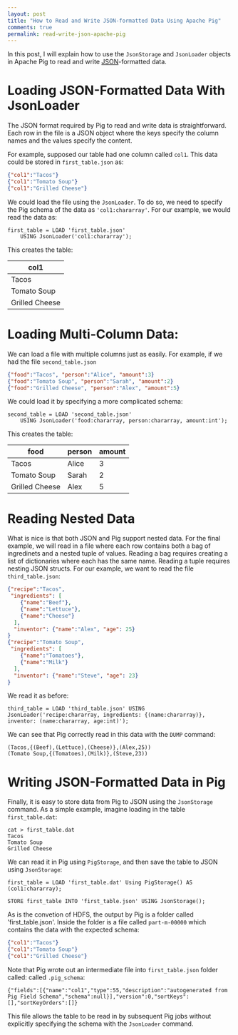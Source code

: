 ```yaml
---
layout: post
title: "How to Read and Write JSON-formatted Data Using Apache Pig"
comments: true
permalink: read-write-json-apache-pig
---
```


In this post, I will explain how to use the `JsonStorage` and
`JsonLoader` objects in Apache Pig to read and write 
[JSON](www.json.org)-formatted data.

# Loading JSON-Formatted Data With JsonLoader

The JSON format required by Pig to read and write data
is straightforward.  Each row in the file is
a JSON object where the keys specify the column names and 
the values specify the content.

For example, supposed our table had one column
called `col1`. This data could be stored in `first_table.json` as:

```json
{"col1":"Tacos"}
{"col1":"Tomato Soup"}
{"col1":"Grilled Cheese"}
```

We could load the file using the `JsonLoader`. To do so,
we need to specify the Pig schema of the data as `'col1:chararray'`.
For our example, we would read the data as:

```
first_table = LOAD 'first_table.json' 
    USING JsonLoader('col1:chararray');
```

This creates the table:

|           col1 |
| -------------- |
|          Tacos |
|    Tomato Soup |
| Grilled Cheese |

# Loading Multi-Column Data:

We can load a file with multiple columns just as easily. For example,
if we had the file `second_table.json`

```json
{"food":"Tacos", "person":"Alice", "amount":3}
{"food":"Tomato Soup", "person":"Sarah", "amount":2}
{"food":"Grilled Cheese", "person":"Alex", "amount":5}
```

We could load it by specifying a more complicated schema:

```
second_table = LOAD 'second_table.json' 
    USING JsonLoader('food:chararray, person:chararray, amount:int');
```

This creates the table:

|           food | person | amount |
| -------------- | ------ | ------ |
|          Tacos |  Alice |      3 |
|    Tomato Soup |  Sarah |      2 |
| Grilled Cheese |   Alex |      5 |


# Reading Nested Data

What is nice is that both JSON and Pig support nested data.
For the final example, we will read in a file where each row contains
both a bag of ingredinets and a nested tuple of values.
Reading a bag requires creating a list of dictionaries where
each has the same name. Reading a tuple requires nesting
JSON structs.
For our example, we want to read the file `third_table.json`:

```json
{"recipe":"Tacos",
 "ingredients": [
    {"name":"Beef"},
    {"name":"Lettuce"},
    {"name":"Cheese"}
  ],
  "inventor": {"name":"Alex", "age": 25}
}
{"recipe":"Tomato Soup",
 "ingredients": [
    {"name":"Tomatoes"},
    {"name":"Milk"}
  ],
  "inventor": {"name":"Steve", "age": 23}
}
```

We read it as before:

```
third_table = LOAD 'third_table.json' USING JsonLoader('recipe:chararray, ingredients: {(name:chararray)}, inventor: (name:chararray, age:int)');
```

We can see that Pig correctly read in this data with the `DUMP` command:
```
(Tacos,{(Beef),(Lettuce),(Cheese)},(Alex,25))
(Tomato Soup,{(Tomatoes),(Milk)},(Steve,23))
```

# Writing JSON-Formatted Data in Pig

Finally, it is easy to store data from Pig to JSON using the
`JsonStorage` command. As a simple example, imagine loading in the
table `first_table.dat`:

```
cat > first_table.dat
Tacos
Tomato Soup
Grilled Cheese
```

We can read it in Pig using `PigStorage`, and then save the table
to JSON using `JsonStorage`:

```
first_table = LOAD 'first_table.dat' Using PigStorage() AS (col1:chararray);

STORE first_table INTO 'first_table.json' USING JsonStorage();
```

As is the convetion of HDFS, the output by Pig is a folder called
'first_table.json'. Inside the folder is a file called `part-m-00000`
which contains the data with the expected schema:

```json
{"col1":"Tacos"}
{"col1":"Tomato Soup"}
{"col1":"Grilled Cheese"}
```

Note that Pig wrote out an intermediate file into `first_table.json`
folder called: called `.pig_schema`:
```
{"fields":[{"name":"col1","type":55,"description":"autogenerated from Pig Field Schema","schema":null}],"version":0,"sortKeys":[],"sortKeyOrders":[]}
```

This file allows the table to be read in by subsequent Pig jobs
without explicitly specifying the schema with the `JsonLoader`
command.

